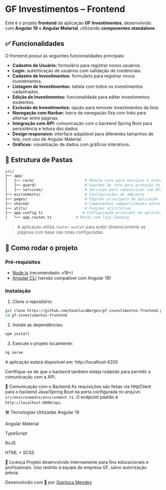 # GF Investimentos – Frontend

Este é o projeto **frontend** da aplicação **GF Investimentos**, desenvolvido com **Angular 19** e **Angular Material**, utilizando **componentes standalone**.

## ✅ Funcionalidades

O frontend possui as seguintes funcionalidades principais:

- **Cadastro de Usuário:** formulário para registrar novos usuários.
- **Login:** autenticação de usuários com validação de credenciais.
- **Cadastro de Investimentos:** formulário para registrar novos investimentos.
- **Listagem de Investimentos:** tabela com todos os investimentos cadastrados.
- **Edição de Investimentos:** funcionalidade para editar investimentos existentes.
- **Exclusão de Investimentos:** opção para remover investimentos da lista.
- **Navegação com Navbar:** barra de navegação fixa com links para alternar entre páginas.
- **Integração com API:** comunicação com o backend Spring Boot para persistência e leitura dos dados.
- **Design responsivo:** interface adaptável para diferentes tamanhos de tela, com uso de Angular Material.
- **Gráficos:** visualização de dados com gráficos interativos.

## 📁 Estrutura de Pastas

```bash
src/
├── app/
│   ├── core/                       # Módulo core para serviços e interceptores
│   ├── guard/                      # Guardas de rota para proteção de páginas
│   ├── services/                   # Serviços para comunicação com API
├── evironments/                    # Configurações de ambiente
├── pages/                          # Páginas principais da aplicação
├── shared/                         # Componentes compartilhados entre páginas
├── utils/                          # Funções utilitárias
├── app.config.ts                  # Configuração principal do aplicativo
│   └── app.routes.ts           # Rotas com lazy loading
```

> A aplicação utiliza `router-outlet` para exibir dinamicamente as páginas com base nas rotas configuradas.

## 🚀 Como rodar o projeto

### Pré-requisitos

- [Node.js](https://nodejs.org/) (recomendado: v18+)
- [Angular CLI](https://angular.io/cli) (versão compatível com Angular 19)

### Instalação

1. Clone o repositório:

```bash
git clone https://github.com/GianlucaBorges/gf-investimentos-frontend.git
cd gf-investimentos-frontend
```

2. Instale as dependências:

```bash
npm install
```

3. Execute o projeto localmente:

```bash
ng serve
```

A aplicação estará disponível em: http://localhost:4200

Certifique-se de que o backend também esteja rodando para permitir a comunicação com a API.

🔗 Comunicação com o Backend
As requisições são feitas via HttpClient para o backend Java/Spring Boot na porta configurada no arquivo `src/environments/environment.ts`. O endpoint padrão é `http://localhost:8080/api`.

🛠️ Tecnologias Utilizadas
Angular 19

Angular Material

TypeScript

RxJS

HTML + SCSS

📃 Licença
Projeto desenvolvido internamente para fins educacionais e profissionais. Uso restrito à equipe da empresa GF, salvo autorização prévia.

Desenvolvido com 💼 por [Gianluca Mendes](https://github.com/GianlucaBorges)
